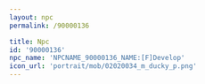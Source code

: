 ```yaml
---
layout: npc
permalink: /90000136

title: Npc
id: '90000136'
npc_name: 'NPCNAME_90000136_NAME:[F]Develop'
icon_url: 'portrait/mob/02020034_m_ducky_p.png'
---
```

